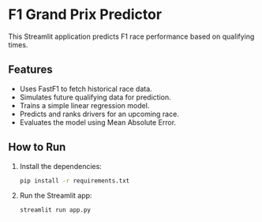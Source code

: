 # F1 Grand Prix Predictor

This Streamlit application predicts F1 race performance based on qualifying times.

## Features

- Uses FastF1 to fetch historical race data.
- Simulates future qualifying data for prediction.
- Trains a simple linear regression model.
- Predicts and ranks drivers for an upcoming race.
- Evaluates the model using Mean Absolute Error.

## How to Run

1. Install the dependencies:
   ```bash
   pip install -r requirements.txt
   ```

2. Run the Streamlit app:
   ```bash
   streamlit run app.py
   ```
